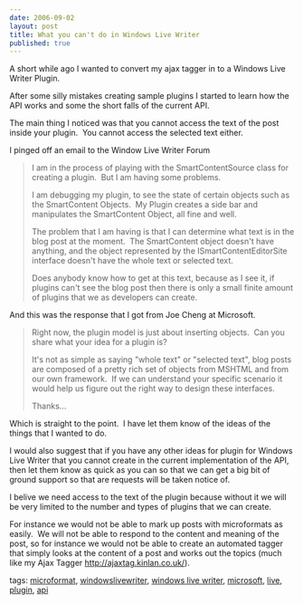 ```yaml
---
date: 2006-09-02
layout: post
title: What you can't do in Windows Live Writer
published: true
---
```

<p>A short while ago I wanted to convert my ajax tagger in to a Windows Live Writer Plugin.</p> <p>After some silly mistakes creating sample plugins I started to learn how the API works and some the short falls of the current API.</p> <p>The main thing I noticed was that you cannot access the text of the post inside your plugin.  You cannot access the selected text either.</p> <p>I pinged off an email to the Window Live Writer Forum</p> <blockquote class="posterous_medium_quote"> <p>I am in the process of playing with the SmartContentSource class for creating a plugin.  But I am having some problems. </p>
<p>I am debugging my plugin, to see the state of certain objects such as the SmartContent Objects.  My Plugin creates a side bar and manipulates the SmartContent Object, all fine and well. </p>
<p>The problem that I am having is that I can determine what text is in the blog post at the moment.  The SmartContent object doesn't have anything, and the object represented by the ISmartContentEditorSite interface doesn't have the whole text or selected text. </p>
<p>Does anybody know how to get at this text, because as I see it, if plugins can't see the blog post then there is only a small finite amount of plugins that we as developers can create.</p>
</blockquote> <p>And this was the response that I got from Joe Cheng at Microsoft.  </p><blockquote class="posterous_medium_quote"> <p>Right now, the plugin model is just about inserting objects.  Can you share what your idea for a plugin is? </p>
<p>It's not as simple as saying "whole text" or "selected text", blog posts are composed of a pretty rich set of objects from MSHTML and from our own framework.  If we can understand your specific scenario it would help us figure out the right way to design these interfaces. </p>
<p>Thanks...</p>
</blockquote> <p>Which is straight to the point.  I have let them know of the ideas of the things that I wanted to do. </p><p>I would also suggest that if you have any other ideas for plugin for Windows Live Writer that you cannot create in the current implementation of the API, then let them know as quick as you can so that we can get a big bit of ground support so that are requests will be taken notice of. </p><p>I belive we need access to the text of the plugin because without it we will be very limited to the number and types of plugins that we can create. </p><p>For instance we would not be able to mark up posts with microformats as easily.  We will not be able to respond to the content and meaning of the post, so for instance we would not be able to create an automated tagger that simply looks at the content of a post and works out the topics (much like my Ajax Tagger <a href="http://ajaxtag.kinlan.co.uk/">http://ajaxtag.kinlan.co.uk/</a>). </p><p>tags: <a href="http://www.kinlan.co.uk/tag/microformat" rel="tag">microformat</a>, <a href="http://www.kinlan.co.uk/tag/windowslivewriter" rel="tag">windowslivewriter</a>, <a href="http://www.kinlan.co.uk/tag/windows+live+writer" rel="tag">windows live writer</a>, <a href="http://www.kinlan.co.uk/tag/microsoft" rel="tag">microsoft</a>, <a href="http://www.kinlan.co.uk/tag/live" rel="tag">live</a>, <a href="http://www.kinlan.co.uk/tag/plugin" rel="tag">plugin</a>, <a href="http://www.kinlan.co.uk/tag/api" rel="tag">api</a></p><div class="blogger-post-footer"><img class="posterous_download_image" src="https://blogger.googleusercontent.com/tracker/8109338-115718375907474725?l=www.kinlan.co.uk%2Findex.html" height="1" alt="" width="1" /></div>


